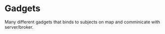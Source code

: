 # Gadgets

Many different gadgets that binds to subjects on map and comminicate with server/broker.
